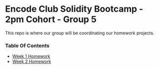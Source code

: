 # Encode Club Solidity Bootcamp - 2pm Cohort - Group 5

This repo is where our group will be coordinating our homework projects.

### Table Of Contents
- [Week 1 Homework](./Week%201/README.md)
- [Week 2 Homework](./Week%202/README.md)
